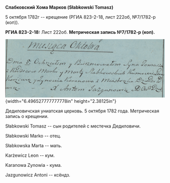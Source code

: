 **Слабковский Хома Марков (Słabkowski Tomasz)**

5 октября 1782г -- крещение (РГИА 823-2-18, лист 222об, №7/1782-р
(коп)).

**РГИА 823-2-18:** Лист 222об. **Метрическая запись №7/1782-р (коп).**

![](./media/f2c076dcebda3006273dfdda23a3bccf94724a0e.png){width="6.496527777777778in"
height="2.38125in"}

Дедиловичская униатская церковь. 5 октября 1782 года. Метрическая запись
о крещении.

Słabkowski Tomasz -- сын родителей с местечка Дедиловичи.

Słabkowski Marko -- отец.

Słabkowska Marta -- мать.

Karżewicz Leon -- кум.

Karanowa Zynowia - кума.

Jazgunowicz Antoni -- ксёндз.
